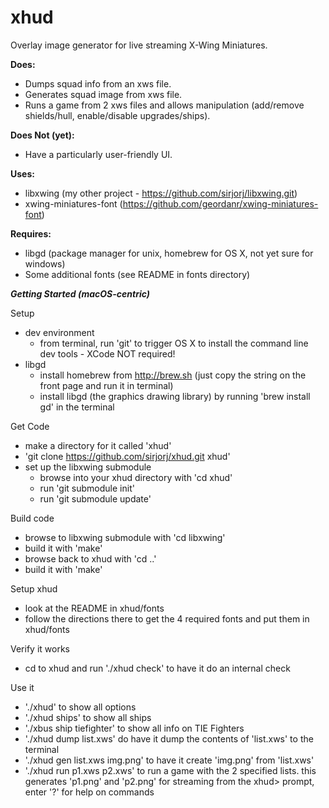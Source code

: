 # xhud
Overlay image generator for live streaming X-Wing Miniatures.

**Does:**
* Dumps squad info from an xws file.
* Generates squad image from xws file.
* Runs a game from 2 xws files and allows manipulation (add/remove shields/hull, enable/disable upgrades/ships).

**Does Not (yet):**
* Have a particularly user-friendly UI.

**Uses:**
* libxwing (my other project - https://github.com/sirjorj/libxwing.git)
* xwing-miniatures-font (https://github.com/geordanr/xwing-miniatures-font)

**Requires:**
* libgd (package manager for unix, homebrew for OS X, not yet sure for windows)
* Some additional fonts (see README in fonts directory)

***Getting Started (macOS-centric)***

Setup
  - dev environment
    - from terminal, run 'git' to trigger OS X to install the command line dev tools - XCode NOT required!
  - libgd
    - install homebrew from http://brew.sh (just copy the string on the front page and run it in terminal)
    - install libgd (the graphics drawing library) by running 'brew install gd' in the terminal

Get Code
  - make a directory for it called 'xhud'
  - 'git clone https://github.com/sirjorj/xhud.git xhud'
  - set up the libxwing submodule
    - browse into your xhud directory with 'cd xhud'
    - run 'git submodule init'
    - run 'git submodule update'

Build code
  - browse to libxwing submodule with 'cd libxwing'
  - build it with 'make'
  - browse back to xhud with 'cd ..'
  - build it with 'make'

Setup xhud
  - look at the README in xhud/fonts
  - follow the directions there to get the 4 required fonts and put them in xhud/fonts

Verify it works
  - cd to xhud and run './xhud check' to have it do an internal check

Use it
  - './xhud' to show all options
  - './xhud ships' to show all ships
  - './xbus ship tiefighter' to show all info on TIE Fighters
  - './xhud dump list.xws' do have it dump the contents of 'list.xws' to the terminal
  - './xhud gen list.xws img.png' to have it create 'img.png' from 'list.xws'
  - './xhud run p1.xws p2.xws' to run a game with the 2 specified lists.
                               this generates 'p1.png' and 'p2.png' for streaming
                               from the xhud> prompt, enter '?' for help on commands
  
